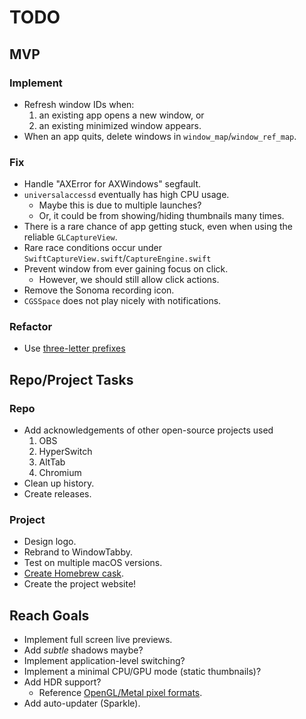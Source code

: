 # TODO

## MVP

### Implement

- Refresh window IDs when:
  1. an existing app opens a new window, or
  2. an existing minimized window appears.
- When an app quits, delete windows in `window_map`/`window_ref_map`.

### Fix

- Handle "AXError for AXWindows" segfault.
- `universalaccessd` eventually has high CPU usage.
  - Maybe this is due to multiple launches?
  - Or, it could be from showing/hiding thumbnails many times.
- There is a rare chance of app getting stuck, even when using the reliable `GLCaptureView`.
- Rare race conditions occur under `SwiftCaptureView.swift`/`CaptureEngine.swift`
- Prevent window from ever gaining focus on click.
  - However, we should still allow click actions.
- Remove the Sonoma recording icon.
- `CGSSpace` does not play nicely with notifications.

### Refactor

- Use [three-letter prefixes](https://google.github.io/styleguide/objcguide.html#prefixes)

## Repo/Project Tasks

### Repo

- Add acknowledgements of other open-source projects used
  1. OBS
  2. HyperSwitch
  3. AltTab
  4. Chromium
- Clean up history.
- Create releases.

### Project

- Design logo.
- Rebrand to WindowTabby.
- Test on multiple macOS versions.
- [Create Homebrew cask](https://github.com/Homebrew/brew/blob/master/docs/Formula-Cookbook.md#basic-instructions).
- Create the project website!

## Reach Goals

- Implement full screen live previews.
- Add _subtle_ shadows maybe?
- Implement application-level switching?
- Implement a minimal CPU/GPU mode (static thumbnails)?
- Add HDR support?
  - Reference [OpenGL/Metal pixel formats](https://developer.apple.com/forums/thread/698050).
- Add auto-updater (Sparkle).
